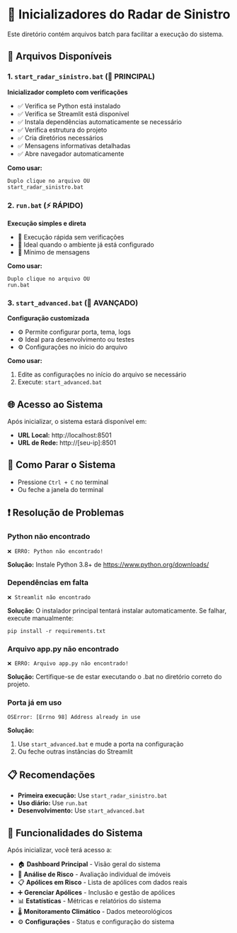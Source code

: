 # 🚀 Inicializadores do Radar de Sinistro

Este diretório contém arquivos batch para facilitar a execução do sistema.

## 📁 Arquivos Disponíveis

### 1. `start_radar_sinistro.bat` (🔧 **PRINCIPAL**)
**Inicializador completo com verificações**
- ✅ Verifica se Python está instalado
- ✅ Verifica se Streamlit está disponível  
- ✅ Instala dependências automaticamente se necessário
- ✅ Verifica estrutura do projeto
- ✅ Cria diretórios necessários
- ✅ Mensagens informativas detalhadas
- ✅ Abre navegador automaticamente

**Como usar:**
```
Duplo clique no arquivo OU
start_radar_sinistro.bat
```

### 2. `run.bat` (⚡ **RÁPIDO**)
**Execução simples e direta**
- 🎯 Execução rápida sem verificações
- 🎯 Ideal quando o ambiente já está configurado
- 🎯 Mínimo de mensagens

**Como usar:**
```
Duplo clique no arquivo OU
run.bat
```

### 3. `start_advanced.bat` (🔧 **AVANÇADO**)
**Configuração customizada**
- ⚙️ Permite configurar porta, tema, logs
- ⚙️ Ideal para desenvolvimento ou testes
- ⚙️ Configurações no início do arquivo

**Como usar:**
1. Edite as configurações no início do arquivo se necessário
2. Execute: `start_advanced.bat`

## 🌐 Acesso ao Sistema

Após inicializar, o sistema estará disponível em:
- **URL Local:** http://localhost:8501
- **URL de Rede:** http://[seu-ip]:8501

## 🛑 Como Parar o Sistema

- Pressione `Ctrl + C` no terminal
- Ou feche a janela do terminal

## ❗ Resolução de Problemas

### Python não encontrado
```
❌ ERRO: Python não encontrado!
```
**Solução:** Instale Python 3.8+ de https://www.python.org/downloads/

### Dependências em falta
```
❌ Streamlit não encontrado
```
**Solução:** O instalador principal tentará instalar automaticamente. 
Se falhar, execute manualmente:
```
pip install -r requirements.txt
```

### Arquivo app.py não encontrado
```
❌ ERRO: Arquivo app.py não encontrado!
```
**Solução:** Certifique-se de estar executando o .bat no diretório correto do projeto.

### Porta já em uso
```
OSError: [Errno 98] Address already in use
```
**Solução:** 
1. Use `start_advanced.bat` e mude a porta na configuração
2. Ou feche outras instâncias do Streamlit

## 📋 Recomendações

- **Primeira execução:** Use `start_radar_sinistro.bat`
- **Uso diário:** Use `run.bat` 
- **Desenvolvimento:** Use `start_advanced.bat`

## 🎯 Funcionalidades do Sistema

Após inicializar, você terá acesso a:
- 🏠 **Dashboard Principal** - Visão geral do sistema
- 🔮 **Análise de Risco** - Avaliação individual de imóveis
- 📋 **Apólices em Risco** - Lista de apólices com dados reais
- ➕ **Gerenciar Apólices** - Inclusão e gestão de apólices
- 📊 **Estatísticas** - Métricas e relatórios do sistema
- 🌡️ **Monitoramento Climático** - Dados meteorológicos
- ⚙️ **Configurações** - Status e configuração do sistema